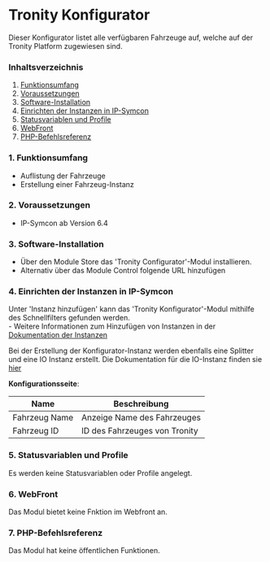 # Tronity Konfigurator

Dieser Konfigurator listet alle verfügbaren Fahrzeuge auf, welche auf der Tronity Platform zugewiesen sind.

### Inhaltsverzeichnis

1. [Funktionsumfang](#1-funktionsumfang)
2. [Voraussetzungen](#2-voraussetzungen)
3. [Software-Installation](#3-software-installation)
4. [Einrichten der Instanzen in IP-Symcon](#4-einrichten-der-instanzen-in-ip-symcon)
5. [Statusvariablen und Profile](#5-statusvariablen-und-profile)
6. [WebFront](#6-webfront)
7. [PHP-Befehlsreferenz](#7-php-befehlsreferenz)

### 1. Funktionsumfang

* Auflistung der Fahrzeuge
* Erstellung einer Fahrzeug-Instanz

### 2. Voraussetzungen

- IP-Symcon ab Version 6.4

### 3. Software-Installation

* Über den Module Store das 'Tronity Configurator'-Modul installieren.
* Alternativ über das Module Control folgende URL hinzufügen

### 4. Einrichten der Instanzen in IP-Symcon

 Unter 'Instanz hinzufügen' kann das 'Tronity Konfigurator'-Modul mithilfe des Schnellfilters gefunden werden.  
	- Weitere Informationen zum Hinzufügen von Instanzen in der [Dokumentation der Instanzen](https://www.symcon.de/service/dokumentation/konzepte/instanzen/#Instanz_hinzufügen)

Bei der Erstellung der Konfigurator-Instanz werden ebenfalls eine Splitter und eine IO Instanz erstellt. Die Dokumentation für die IO-Instanz finden sie [hier](../TronityIO/README.md)

__Konfigurationsseite__:

Name     | Beschreibung
-------- | ------------------
Fahrzeug Name | Anzeige Name des Fahrzeuges 
Fahrzeug ID   | ID des Fahrzeuges von Tronity 

### 5. Statusvariablen und Profile

Es werden keine Statusvariablen oder Profile angelegt.

### 6. WebFront

Das Modul bietet keine Fnktion im Webfront an.

### 7. PHP-Befehlsreferenz

Das Modul hat keine öffentlichen Funktionen. 